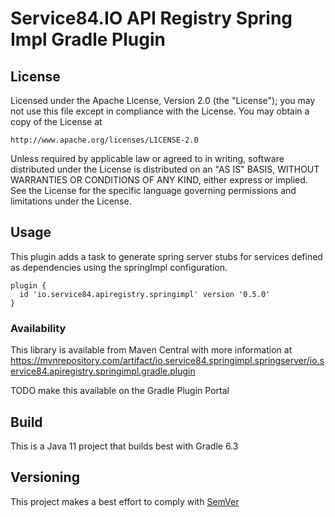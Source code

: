 # Service84.IO API Registry Spring Impl Gradle Plugin

## License
Licensed under the Apache License, Version 2.0 (the "License");
you may not use this file except in compliance with the License.
You may obtain a copy of the License at

    http://www.apache.org/licenses/LICENSE-2.0

Unless required by applicable law or agreed to in writing, software
distributed under the License is distributed on an "AS IS" BASIS,
WITHOUT WARRANTIES OR CONDITIONS OF ANY KIND, either express or implied.
See the License for the specific language governing permissions and
limitations under the License.

## Usage
This plugin adds a task to generate spring server stubs for services defined as dependencies using the springImpl configuration.

    plugin {
      id 'io.service84.apiregistry.springimpl' version '0.5.0'
    }

### Availability
This library is available from Maven Central with more information at
https://mvnrepository.com/artifact/io.service84.springimpl.springserver/io.service84.apiregistry.springimpl.gradle.plugin

TODO make this available on the Gradle Plugin Portal

## Build
This is a Java 11 project that builds best with Gradle 6.3

## Versioning
This project makes a best effort to comply with [SemVer](https://semver.org/)

